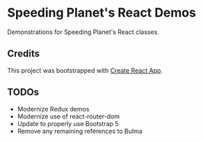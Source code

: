 # Speeding Planet's React Demos

Demonstrations for Speeding Planet's React classes.

## Credits

This project was bootstrapped with [Create React App](https://github.com/facebook/create-react-app).

## TODOs

- Modernize Redux demos
- Modernize use of react-router-dom
- Update to properly use Bootstrap 5
- Remove any remaining references to Bulma
